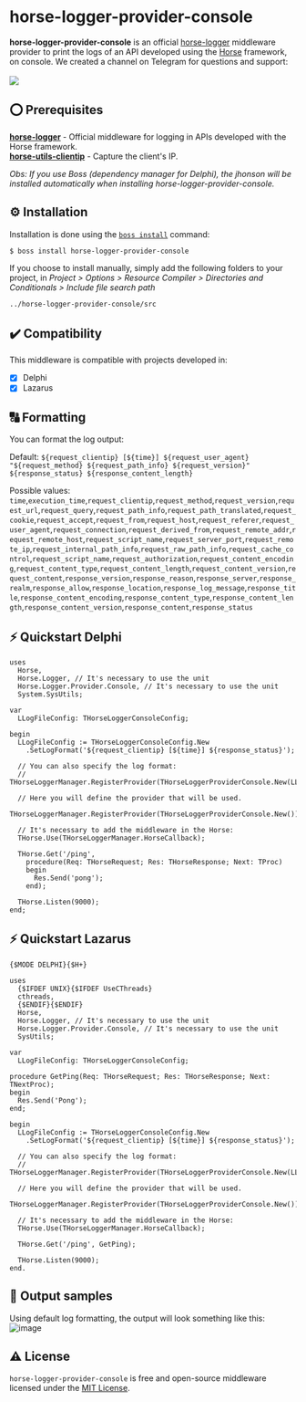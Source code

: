 # horse-logger-provider-console
<b>horse-logger-provider-console</b> is an official <a href="https://github.com/HashLoad/horse-logger">horse-logger</a> middleware provider to print the logs of an API developed using the <a href="https://github.com/HashLoad/horse">Horse</a> framework, on console. We created a channel on Telegram for questions and support:<br><br>
<a href="https://t.me/hashload">
  <img src="https://img.shields.io/badge/telegram-join%20channel-7289DA?style=flat-square">
</a>

## ⭕ Prerequisites
[**horse-logger**](https://github.com/HashLoad/horse-logger) - Official middleware for logging in APIs developed with the Horse framework.<br>
[**horse-utils-clientip**](https://github.com/dliocode/horse-utils-clientip) - Capture the client's IP.

*Obs: If you use Boss (dependency manager for Delphi), the jhonson will be installed automatically when installing horse-logger-provider-console.*

## ⚙️ Installation
Installation is done using the [`boss install`](https://github.com/HashLoad/boss) command:
``` sh
$ boss install horse-logger-provider-console
```
If you choose to install manually, simply add the following folders to your project, in *Project > Options > Resource Compiler > Directories and Conditionals > Include file search path*
```
../horse-logger-provider-console/src
```

## ✔️ Compatibility
This middleware is compatible with projects developed in:
- [X] Delphi
- [X] Lazarus

## 🔠 Formatting
You can format the log output:

Default: `${request_clientip} [${time}] ${request_user_agent} "${request_method} ${request_path_info} ${request_version}" ${response_status} ${response_content_length}`

Possible values: `time`,`execution_time`,`request_clientip`,`request_method`,`request_version`,`request_url`,`request_query`,`request_path_info`,`request_path_translated`,`request_cookie`,`request_accept`,`request_from`,`request_host`,`request_referer`,`request_user_agent`,`request_connection`,`request_derived_from`,`request_remote_addr`,`request_remote_host`,`request_script_name`,`request_server_port`,`request_remote_ip`,`request_internal_path_info`,`request_raw_path_info`,`request_cache_control`,`request_script_name`,`request_authorization`,`request_content_encoding`,`request_content_type`,`request_content_length`,`request_content_version`,`request_content`,`response_version`,`response_reason`,`response_server`,`response_realm`,`response_allow`,`response_location`,`response_log_message`,`response_title`,`response_content_encoding`,`response_content_type`,`response_content_length`,`response_content_version`,`response_content`,`response_status`

## ⚡️ Quickstart Delphi
```delphi
uses
  Horse,
  Horse.Logger, // It's necessary to use the unit
  Horse.Logger.Provider.Console, // It's necessary to use the unit
  System.SysUtils;

var
  LLogFileConfig: THorseLoggerConsoleConfig;

begin
  LLogFileConfig := THorseLoggerConsoleConfig.New
    .SetLogFormat('${request_clientip} [${time}] ${response_status}');

  // You can also specify the log format:
  // THorseLoggerManager.RegisterProvider(THorseLoggerProviderConsole.New(LLogFileConfig));

  // Here you will define the provider that will be used.
  THorseLoggerManager.RegisterProvider(THorseLoggerProviderConsole.New());

  // It's necessary to add the middleware in the Horse:
  THorse.Use(THorseLoggerManager.HorseCallback);

  THorse.Get('/ping',
    procedure(Req: THorseRequest; Res: THorseResponse; Next: TProc)
    begin
      Res.Send('pong');
    end);

  THorse.Listen(9000);
end;
```

## ⚡️ Quickstart Lazarus
```delphi
{$MODE DELPHI}{$H+}

uses
  {$IFDEF UNIX}{$IFDEF UseCThreads}
  cthreads,
  {$ENDIF}{$ENDIF}
  Horse,
  Horse.Logger, // It's necessary to use the unit
  Horse.Logger.Provider.Console, // It's necessary to use the unit
  SysUtils;

var
  LLogFileConfig: THorseLoggerConsoleConfig;

procedure GetPing(Req: THorseRequest; Res: THorseResponse; Next: TNextProc);
begin
  Res.Send('Pong');
end;

begin
  LLogFileConfig := THorseLoggerConsoleConfig.New
    .SetLogFormat('${request_clientip} [${time}] ${response_status}');

  // You can also specify the log format:
  // THorseLoggerManager.RegisterProvider(THorseLoggerProviderConsole.New(LLogFileConfig));

  // Here you will define the provider that will be used.
  THorseLoggerManager.RegisterProvider(THorseLoggerProviderConsole.New());

  // It's necessary to add the middleware in the Horse:
  THorse.Use(THorseLoggerManager.HorseCallback);

  THorse.Get('/ping', GetPing);

  THorse.Listen(9000);
end.
```

## 📝 Output samples
Using default log formatting, the output will look something like this:
![image](https://user-images.githubusercontent.com/16382981/136378628-30c7fa6f-7d27-4faa-a8f9-7356b547099a.png)

## ⚠️ License
`horse-logger-provider-console` is free and open-source middleware licensed under the [MIT License](https://github.com/HashLoad/horse-logger-provider-console/blob/master/LICENSE).
